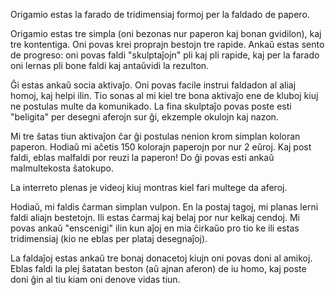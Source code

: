 Origamio estas la farado de tridimensiaj formoj per la faldado de papero.

Origamio estas tre simpla (oni bezonas nur paperon kaj bonan gvidilon), kaj tre kontentiga. Oni povas krei proprajn bestojn tre rapide. Ankaŭ estas sento de progreso: oni povas faldi "skulptaĵojn" pli kaj pli rapide, kaj per la farado oni lernas pli bone faldi kaj antaŭvidi la rezulton.

Ĝi estas ankaŭ socia aktivaĵo. Oni povas facile instrui faldadon al aliaj homoj, kaj helpi ilin. Tio sonas al mi kiel tre bona aktivaĵo ene de kluboj kiuj ne postulas multe da komunikado. La fina skulptaĵo povas poste esti "beligita" per desegni aferojn sur ĝi, ekzemple okulojn kaj nazon.

Mi tre ŝatas tiun aktivaĵon ĉar ĝi postulas nenion krom simplan koloran paperon. Hodiaŭ mi aĉetis 150 kolorajn paperojn por nur 2 eŭroj. Kaj post faldi, eblas malfaldi por reuzi la paperon! Do ĝi povas esti ankaŭ malmultekosta ŝatokupo.

La interreto plenas je videoj kiuj montras kiel fari multege da aferoj.

Hodiaŭ, mi faldis ĉarman simplan vulpon. En la postaj tagoj, mi planas lerni faldi aliajn bestetojn. Ili estas ĉarmaj kaj belaj por nur kelkaj cendoj. Mi povas ankaŭ "enscenigi" ilin kun aĵoj en mia ĉirkaŭo pro tio ke ili estas tridimensiaj (kio ne eblas per plataj desegnaĵoj).

La faldaĵoj estas ankaŭ tre bonaj donacetoj kiujn oni povas doni al amikoj. Eblas faldi la plej ŝatatan beston (aŭ ajnan aferon) de iu homo, kaj poste doni ĝin al tiu kiam oni denove vidas tiun.
